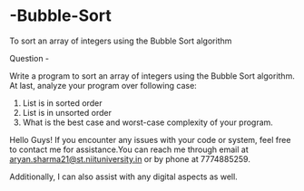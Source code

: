 # -Bubble-Sort
To sort an array of integers using the Bubble Sort algorithm

Question -

Write a program to sort an array of integers using the Bubble Sort algorithm. At last, analyze your program over following case:

1. List is in sorted order
2. List is in unsorted order
3. What is the best case and worst-case complexity of your program.

Hello Guys! If you encounter any issues with your code or system, feel free to contact me for assistance.You can reach me through email at aryan.sharma21@st.niituniversity.in or by phone at 7774885259.

Additionally, I can also assist with any digital aspects as well.
